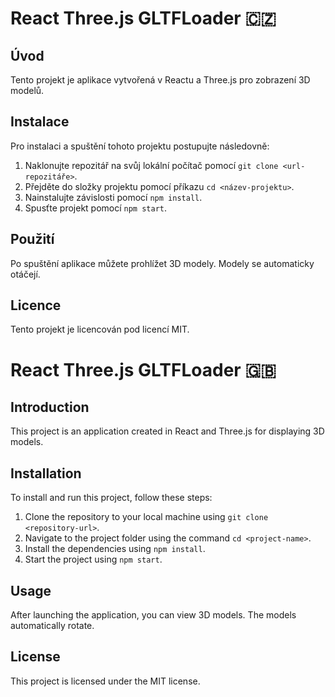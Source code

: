 # React Three.js GLTFLoader 🇨🇿

## Úvod

Tento projekt je aplikace vytvořená v Reactu a Three.js pro zobrazení 3D modelů.

## Instalace

Pro instalaci a spuštění tohoto projektu postupujte následovně:

1. Naklonujte repozitář na svůj lokální počítač pomocí `git clone <url-repozitáře>`.
2. Přejděte do složky projektu pomocí příkazu `cd <název-projektu>`.
3. Nainstalujte závislosti pomocí `npm install`.
4. Spusťte projekt pomocí `npm start`.

## Použití

Po spuštění aplikace můžete prohlížet 3D modely. Modely se automaticky otáčejí.

## Licence

Tento projekt je licencován pod licencí MIT.

# React Three.js GLTFLoader 🇬🇧

## Introduction

This project is an application created in React and Three.js for displaying 3D models.

## Installation

To install and run this project, follow these steps:

1. Clone the repository to your local machine using `git clone <repository-url>`.
2. Navigate to the project folder using the command `cd <project-name>`.
3. Install the dependencies using `npm install`.
4. Start the project using `npm start`.

## Usage

After launching the application, you can view 3D models. The models automatically rotate.

## License

This project is licensed under the MIT license.